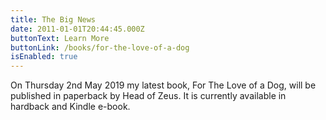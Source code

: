 ```yaml
---
title: The Big News
date: 2011-01-01T20:44:45.000Z
buttonText: Learn More
buttonLink: /books/for-the-love-of-a-dog
isEnabled: true
---
```


On Thursday 2nd May 2019 my latest book, For The Love of a Dog, will be
published in paperback by Head of Zeus. It is currently available in hardback
and Kindle e-book.
